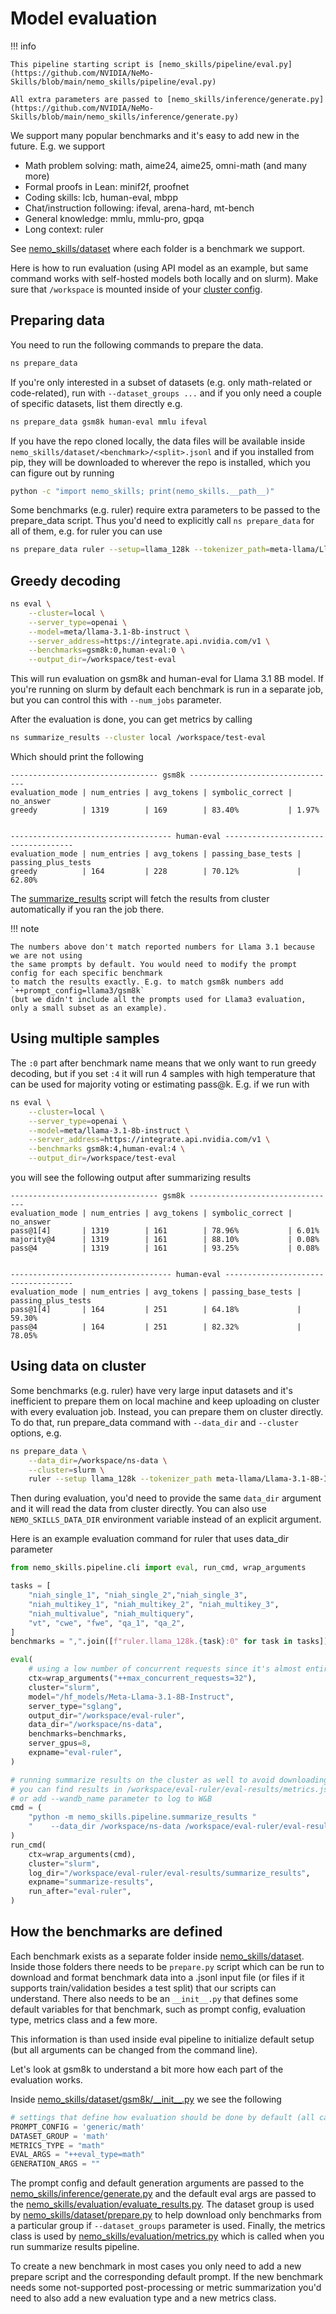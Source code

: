 # Model evaluation

!!! info

    This pipeline starting script is [nemo_skills/pipeline/eval.py](https://github.com/NVIDIA/NeMo-Skills/blob/main/nemo_skills/pipeline/eval.py)

    All extra parameters are passed to [nemo_skills/inference/generate.py](https://github.com/NVIDIA/NeMo-Skills/blob/main/nemo_skills/inference/generate.py)


We support many popular benchmarks and it's easy to add new in the future. E.g. we support

- Math problem solving: math, aime24, aime25, omni-math (and many more)
- Formal proofs in Lean: minif2f, proofnet
- Coding skills: lcb, human-eval, mbpp
- Chat/instruction following: ifeval, arena-hard, mt-bench
- General knowledge: mmlu, mmlu-pro, gpqa
- Long context: ruler

See [nemo_skills/dataset](https://github.com/NVIDIA/NeMo-Skills/blob/main/nemo_skills/dataset) where each folder is a benchmark we support.

Here is how to run evaluation (using API model as an example,
but same command works with self-hosted models both locally and on slurm).
Make sure that `/workspace` is mounted inside of your
[cluster config](../basics/cluster-configs.md).

## Preparing data

You need to run the following commands to prepare the data.

```bash
ns prepare_data
```

If you're only interested in a subset of datasets (e.g. only math-related or code-related), run with
`--dataset_groups ...` and if you only need a couple of specific datasets, list them directly e.g.

```bash
ns prepare_data gsm8k human-eval mmlu ifeval
```

If you have the repo cloned locally, the data files will be available inside `nemo_skills/dataset/<benchmark>/<split>.jsonl`
and if you installed from pip, they will be downloaded to wherever the repo is installed, which you can figure out by running

```bash
python -c "import nemo_skills; print(nemo_skills.__path__)"
```

Some benchmarks (e.g. ruler) require extra parameters to be passed to the prepare_data script. Thus you'd need to explicitly
call `ns prepare_data` for all of them, e.g. for ruler you can use

```bash
ns prepare_data ruler --setup=llama_128k --tokenizer_path=meta-llama/Llama-3.1-8B-Instruct --max_seq_length=131072
```

## Greedy decoding

```bash
ns eval \
    --cluster=local \
    --server_type=openai \
    --model=meta/llama-3.1-8b-instruct \
    --server_address=https://integrate.api.nvidia.com/v1 \
    --benchmarks=gsm8k:0,human-eval:0 \
    --output_dir=/workspace/test-eval
```

This will run evaluation on gsm8k and human-eval for Llama 3.1 8B model. If you're running
on slurm by default each benchmark is run in a separate job, but you can control this with
`--num_jobs` parameter.

After the evaluation is done, you can get metrics by calling

```bash
ns summarize_results --cluster local /workspace/test-eval
```

Which should print the following

```
--------------------------------- gsm8k ---------------------------------
evaluation_mode | num_entries | avg_tokens | symbolic_correct | no_answer
greedy          | 1319        | 169        | 83.40%           | 1.97%


------------------------------------ human-eval ------------------------------------
evaluation_mode | num_entries | avg_tokens | passing_base_tests | passing_plus_tests
greedy          | 164         | 228        | 70.12%             | 62.80%
```

The [summarize_results](https://github.com/NVIDIA/NeMo-Skills/blob/main/nemo_skills/pipeline/summarize_results.py) script
will fetch the results from cluster automatically if you ran the job there.

!!! note

    The numbers above don't match reported numbers for Llama 3.1 because we are not using
    the same prompts by default. You would need to modify the prompt config for each specific benchmark
    to match the results exactly. E.g. to match gsm8k numbers add `++prompt_config=llama3/gsm8k`
    (but we didn't include all the prompts used for Llama3 evaluation, only a small subset as an example).

## Using multiple samples

The `:0` part after benchmark name means that we only want to run
greedy decoding, but if you set `:4` it will run 4 samples with high temperature
that can be used for majority voting or estimating pass@k. E.g. if we run with

```bash
ns eval \
    --cluster=local \
    --server_type=openai \
    --model=meta/llama-3.1-8b-instruct \
    --server_address=https://integrate.api.nvidia.com/v1 \
    --benchmarks gsm8k:4,human-eval:4 \
    --output_dir=/workspace/test-eval
```

you will see the following output after summarizing results

```
--------------------------------- gsm8k ---------------------------------
evaluation_mode | num_entries | avg_tokens | symbolic_correct | no_answer
pass@1[4]       | 1319        | 161        | 78.96%           | 6.01%
majority@4      | 1319        | 161        | 88.10%           | 0.08%
pass@4          | 1319        | 161        | 93.25%           | 0.08%


------------------------------------ human-eval ------------------------------------
evaluation_mode | num_entries | avg_tokens | passing_base_tests | passing_plus_tests
pass@1[4]       | 164         | 251        | 64.18%             | 59.30%
pass@4          | 164         | 251        | 82.32%             | 78.05%
```


## Using data on cluster

Some benchmarks (e.g. ruler) have very large input datasets and it's inefficient to prepare them on local machine and
keep uploading on cluster with every evaluation job. Instead, you can prepare them on cluster directly. To do that,
run prepare_data command with `--data_dir` and `--cluster` options, e.g.

```bash
ns prepare_data \
    --data_dir=/workspace/ns-data \
    --cluster=slurm \
    ruler --setup llama_128k --tokenizer_path meta-llama/Llama-3.1-8B-Instruct --max_seq_length 130900
```

Then during evaluation, you'd need to provide the same `data_dir` argument and it will read the data from cluster
directly. You can also use `NEMO_SKILLS_DATA_DIR` environment variable instead of an explicit argument.

Here is an example evaluation command for ruler that uses data_dir parameter

```python
from nemo_skills.pipeline.cli import eval, run_cmd, wrap_arguments

tasks = [
    "niah_single_1", "niah_single_2","niah_single_3",
    "niah_multikey_1", "niah_multikey_2", "niah_multikey_3",
    "niah_multivalue", "niah_multiquery",
    "vt", "cwe", "fwe", "qa_1", "qa_2",
]
benchmarks = ",".join([f"ruler.llama_128k.{task}:0" for task in tasks])

eval(
    # using a low number of concurrent requests since it's almost entirely prefill stage
    ctx=wrap_arguments("++max_concurrent_requests=32"),
    cluster="slurm",
    model="/hf_models/Meta-Llama-3.1-8B-Instruct",
    server_type="sglang",
    output_dir="/workspace/eval-ruler",
    data_dir="/workspace/ns-data",
    benchmarks=benchmarks,
    server_gpus=8,
    expname="eval-ruler",
)

# running summarize results on the cluster as well to avoid downloading the data
# you can find results in /workspace/eval-ruler/eval-results/metrics.json
# or add --wandb_name parameter to log to W&B
cmd = (
    "python -m nemo_skills.pipeline.summarize_results "
    "    --data_dir /workspace/ns-data /workspace/eval-ruler/eval-results "
)
run_cmd(
    ctx=wrap_arguments(cmd),
    cluster="slurm",
    log_dir="/workspace/eval-ruler/eval-results/summarize_results",
    expname="summarize-results",
    run_after="eval-ruler",
)
```

## How the benchmarks are defined

Each benchmark exists as a separate folder inside
[nemo_skills/dataset](https://github.com/NVIDIA/NeMo-Skills/blob/main/nemo_skills/dataset). Inside
those folders there needs to be `prepare.py` script which can be run to download and format benchmark
data into a .jsonl input file (or files if it supports train/validation besides a test split) that
our scripts can understand. There also needs to be an `__init__.py` that defines some default variables
for that benchmark, such as prompt config, evaluation type, metrics class and a few more.

This information is than used inside eval pipeline to initialize default setup (but all arguments can
be changed from the command line).

Let's look at gsm8k to understand a bit more how each part of the evaluation works.

Inside [nemo_skills/dataset/gsm8k/\_\_init\_\_.py](https://github.com/NVIDIA/NeMo-Skills/blob/main/nemo_skills/dataset/gsm8k/__init__.py) we see the following

```python
# settings that define how evaluation should be done by default (all can be changed from cmdline)
PROMPT_CONFIG = 'generic/math'
DATASET_GROUP = 'math'
METRICS_TYPE = "math"
EVAL_ARGS = "++eval_type=math"
GENERATION_ARGS = ""
```

The prompt config and default generation arguments are passed to the
[nemo_skills/inference/generate.py](https://github.com/NVIDIA/NeMo-Skills/blob/main/nemo_skills/inference/generate.py) and
the default eval args are passed to the
[nemo_skills/evaluation/evaluate_results.py](https://github.com/NVIDIA/NeMo-Skills/blob/main/nemo_skills/evaluation/evaluate_results.py).
The dataset group is used by [nemo_skills/dataset/prepare.py](https://github.com/NVIDIA/NeMo-Skills/blob/main/nemo_skills/dataset/prepare.py)
to help download only benchmarks from a particular group if `--dataset_groups` parameter is used.
Finally, the metrics class is used by [nemo_skills/evaluation/metrics.py](https://github.com/NVIDIA/NeMo-Skills/blob/main/nemo_skills/evaluation/metrics.py)
which is called when you run summarize results pipeline.

To create a new benchmark in most cases you only need to add a new prepare script and the corresponding
default prompt. If the new benchmark needs some not-supported post-processing or metric summarization
you'd need to also add a new evaluation type and a new metrics class.